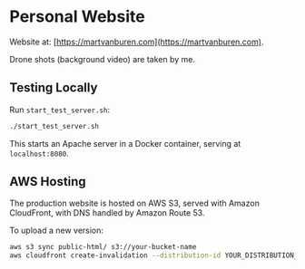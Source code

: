 # Personal Website

Website at: [https://martvanburen.com](https://martvanburen.com).

Drone shots (background video) are taken by me.

## Testing Locally

Run `start_test_server.sh`:

```bash
./start_test_server.sh
```

This starts an Apache server in a Docker container, serving at `localhost:8080`.

## AWS Hosting

The production website is hosted on AWS S3, served with Amazon CloudFront, with DNS handled by Amazon Route 53.

To upload a new version:

```bash
aws s3 sync public-html/ s3://your-bucket-name
aws cloudfront create-invalidation --distribution-id YOUR_DISTRIBUTION_ID --paths "/*"
```
